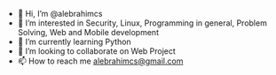 - 👋 Hi, I’m @alebrahimcs
- 👀 I’m interested in Security, Linux, Programming in general, Problem Solving, Web and Mobile development 
- 🌱 I’m currently learning Python
- 💞️ I’m looking to collaborate on Web Project
- 📫 How to reach me alebrahimcs@gmail.com

<!---
alebrahimcs/alebrahimcs is a ✨ special ✨ repository because its `README.md` (this file) appears on your GitHub profile.
You can click the Preview link to take a look at your changes.
--->
